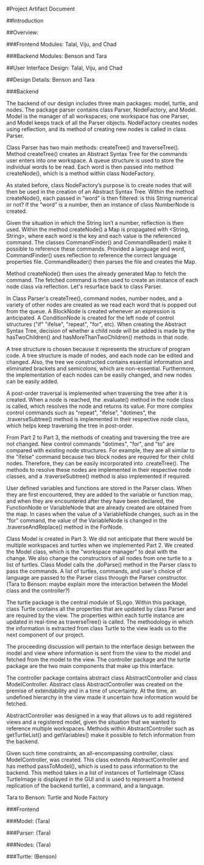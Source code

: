 #Project Artifact Document

##Introduction

##Overview:

###Frontend Modules: Talal, Viju, and Chad

###Backend Modules: Benson and Tara


##User Interface Design: Talal, Viju, and Chad


##Design Details: Benson and Tara

###Backend

The backend of our design includes three main packages: model, turtle, and nodes. The package parser contains class Parser, NodeFactory, and Model. Model is the manager of all workspaces; one workspace has one Parser, and Model keeps track of all the Parser objects. NodeFactory creates nodes using reflection, and its method of creating new nodes is called in class Parser.

Class Parser has two main methods: createTree() and traverseTree(). Method createTree() creates an Abstract Syntax Tree for the commands user enters into one workspace. A queue structure is used to store the individual words to be read. Each word is then passed into method createNode(), which is a method within class NodeFactory. 

As stated before, class NodeFactory’s purpose is to create nodes that will then be used in the creation of an Abstract Syntax Tree. Within the method createNode(), each passed in “word” is then filtered: is this String numerical or not? If the “word” is a number, then an instance of class NumberNode is created. 

Given the situation in which the String isn’t a number, reflection is then used. Within the method createNode() a Map is propagated with <String, String>, where each word is the key and each value is the referenced command. The classes CommandFinder() and CommandReader() make it possible to reference these commands. Provided a language and word, CommandFinder() uses reflection to reference the correct language properties file. CommandReader() then parses the file and creates the Map.

Method createNode() then uses the already generated Map to fetch the command. The fetched command is then used to create an instance of each node class via reflection. Let's resurface back to class Parser. 

In Class Parser's createTree(), command nodes, number nodes, and a variety of other nodes are created as we read each word that is popped out from the queue. A BlockNode is created whenever an expression is anticipated. A ConditionNode is created for the left node of control structures ("if" "ifelse", "repeat", "for", etc). When creating the Abstract Syntax Tree, decision of whether a child node will be added is made by the hasTwoChildren() and hasMoreThanTwoChildren() methods in that node. 

A tree structure is chosen because it represents the structure of program code. A tree structure is made of nodes, and each node can be edited and changed. Also, the tree we constructed contains essential information and eliminated brackets and semicolons, which are non-essential. Furthermore, the implementation of each nodes can be easily changed, and new nodes can be easily added. 

A post-order traversal is implemented when traversing the tree after it is created. When a node is reached, the .evaluate() method in the node class is called, which resolves the node and returns its value. For more complex control commands such as "repeat", "ifelse", "dotimes", the .traverseSubtree() method is implemented in their respective node class, which helps keep traversing the tree in post-order.

From Part 2 to Part 3, the methods of creating and traversing the tree are not changed. New control commands "dotimes", "for", and "to" are compared with existing node structures. For example, they are all similar to the "ifelse" command because two block nodes are required for their child nodes. Therefore, they can be easily incorporated into .createTree(). The methods to resolve these nodes are implemented in their respective node classes, and a .traverseSubtree() method is also implemented if required. 

User defined variables and functions are stored in the Parser class. When they are first encountered, they are added to the variable or function map, and when they are encountered after they have been declared, the FunctionNode or VariableNode that are already created are obtained from the map. In cases when the value of a VariableNode changes, such as in the "for" command, the value of the VariableNode is changed in the .traverseAndReplace() method in the ForNode.

Class Model is created in Part 3. We did not anticipate that there would be multiple workspaces and turtles when we implemented Part 2. We created the Model class, which is the "workspace manager" to deal with the change. We also change the constructors of all nodes from one turtle to a list of turtles. Class Model calls the .doParse() method in the Parser class to pass the commands. A list of turtles, commands, and user's choice of language are passed to the Parser class through the Parser constructor. (Tara to Benson: maybe explain more the interaction between the Model class and the controller?)

The turtle package is the central module of SLogo. Within this package, class Turtle contains all the properties that are updated by class Parser and are required by the view. The properties within each turtle instance are updated in real-time as traverseTree() is called. The methodology in which the information is extracted from class Turtle to the view leads us to the next component of our project.

The proceeding discussion will pertain to the interface design between the model and view where information is sent from the view to the model and fetched from the model to the view. The controller package and the turtle package are the two main components that make up this interface.

The controller package contains abstract class AbstractController and class ModelController.  Abstract class AbstractController was created on the premise of extendability and in a time of uncertainty. At the time, an undefined hierarchy in the view made it uncertain how information would be fetched. 

AbstractController was designed in a way that allows us to add registered views and a registered model, given the situation that we wanted to reference multiple workspaces. Methods within AbstractController such as getTurtleList() and getVariables() make it possible to fetch information from the backend.

Given such time constraints, an all-encompassing controller, class ModelController, was created. This class extends AbstractController and has method passToModel(), which is used to pass information to the backend. This method takes in a list of instances of TurtleImage (Class TurtleImage is displayed in the GUI and is used to represent a frontend replication of the backend turtle), a command, and a language.


Tara to Benson: Turtle and Node Factory



###Frontend



###Model: (Tara)

###Parser: (Tara)

###Nodes: (Tara)

###Turtle: (Benson)
